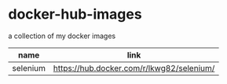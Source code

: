 # docker-hub-images
a collection of my docker images

| name | link|
|---|---|
| selenium | https://hub.docker.com/r/lkwg82/selenium/ |
 

